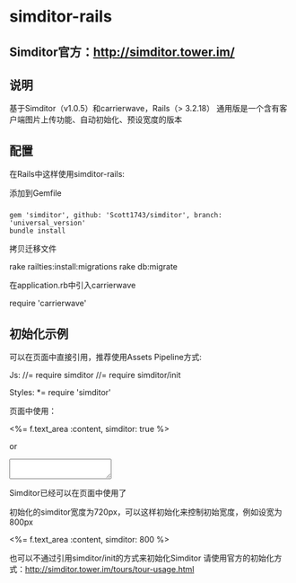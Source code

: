 simditor-rails
===========================



Simditor官方：http://simditor.tower.im/
----------------------------------


说明
---------------------------------

基于Simditor（v1.0.5）和carrierwave，Rails（> 3.2.18）
通用版是一个含有客户端图片上传功能、自动初始化、预设宽度的版本

配置
---------------------------------

在Rails中这样使用simditor-rails:

添加到Gemfile

### 
    gem 'simditor', github: 'Scott1743/simditor', branch: 'universal_version'
    bundle install

拷贝迁移文件

  rake railties:install:migrations
  rake db:migrate
  
在application.rb中引入carrierwave

  require 'carrierwave'



## 初始化示例

可以在页面中直接引用，推荐使用Assets Pipeline方式:

Js:
  //= require simditor
  //= require simditor/init

Styles:
   *= require 'simditor'

页面中使用：

  <%= f.text_area :content, simditor: true %>

or
  
  <textarea simditor='true'></textarea>
  

Simditor已经可以在页面中使用了


初始化的simditor宽度为720px，可以这样初始化来控制初始宽度，例如设宽为800px

  <%= f.text_area :content, simditor: 800 %>
  
也可以不通过引用simditor/init的方式来初始化Simditor
请使用官方的初始化方式：http://simditor.tower.im/tours/tour-usage.html
   
   
  


